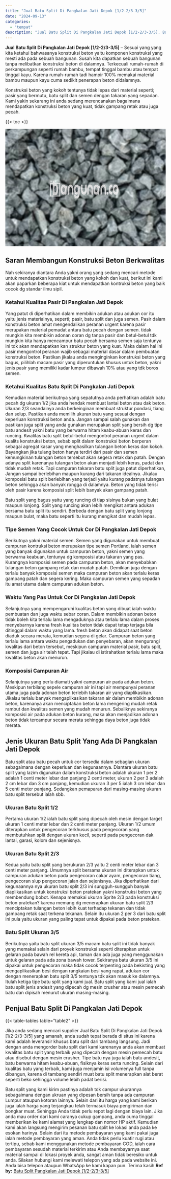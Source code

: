 ```yaml
---
title: "Jual Batu Split Di Pangkalan Jati Depok [1/2-2/3-3/5]"
date: "2024-09-13"
categories: 
  - "tempat"
description: "Jual Batu Split Di Pangkalan Jati Depok [1/2-2/3-3/5]. Batu split yang kami kirim pastinya adalah tdk campur ukurannya sebagaimana dengan ukruan yang dipesan..."
---
```


**Jual Batu Split Di Pangkalan Jati Depok \[1/2-2/3-3/5\]** – Sesuai yang yang kita ketahui bahwasanya konstruksi beton yaitu komponen konstruksi yang mesti ada pada sebuah bangunan. Susah kita dapatkan sebuah bangunan tanpa melibatkan konstruksi beton di dalamnya. Terkecuali rumah-rumah di perkampungan seperti rumah bambu, tempat tinggal bambu atau tempat tinggal kayu. Karena rumah-rumah tadi hampir 100% memakai material bambu maupun kayu cuma sedikit penerapan beton didalamnya.

Konstruksi beton yang kokoh tentunya tidak lepas dari material seperti; pasir yang bermutu, batu split dan semen dengan takaran yang sepadan. Kami yakin sekarang ini anda sedang merencanakan bagaimana mendapatkan konstruksi beton yang kuat, tidak gampang retak atau juga pecah.

{{< toc >}}

![Jual Batu Split Di Pangkalan Jati Depok [1/2-2/3-3/5]](/images/jual-batu-split-08.png)

## Saran Membangun Konstruksi Beton Berkwalitas

Nah sekiranya diantara Anda yakni orang yang sedang mencari metode untuk mendapatkan konstruksi beton yang kokoh dan kuat, berikut ini kami akan paparkan beberapa kiat untuk mendapatkan kontruksi beton yang baik cocok dg standar ilmu sipil.

### Ketahui Kualitas Pasir Di Pangkalan Jati Depok

Yang patut di diperhatikan dalam membikin adukan atau adukan cor itu yaitu jenis materialnya, seperti; pasir, batu split dan juga semen. Pasir dalam konstruksi beton amat mengendalikan peranan urgent karena pasir merupakan material pemadat antara batu pecah dengan semen. tidak mungkin kita membikin adonan coran dg tanpa pasir dan betul-betul tdk mungkin kita hanya mencampur batu pecah bersama semen saja tentunya ini tdk akan mendapatkan kan struktur beton yang kuat. Maka dalam hal ini pasir mengontrol peranan wajib sebagai material dasar dalam pembuatan konstruksi beton. Pastikan jikalau anda menginginkan konstruksi beton yang bagus, pilihlah macam pasir yang diperuntukan khusus untuk beton, yakni jenis pasir yang memiliki kadar lumpur dibawah 10% atau yang tdk boros semen.

### Ketahui Kualitas Batu Split Di Pangkalan Jati Depok

Kemudian material berikutnya yang sepatutnya anda perhatikan adalah batu pecah dg ukuran 1/2 jika anda hendak membuat lantai beton atau dak beton. Ukuran 2/3 seandainya anda berkeinginan membuat struktur pondasi, tiang dan selup. Pastikan anda memilih ukuran batu yang sesuai dengan keperluan konstruksi beton anda. Jangan sampai salah gunakan dan pastikan juga split yang anda gunakan merupakan split yang bersih dg tipe batu andesit yakni batu yang berwarna hitam keabu-abuan keras dan runcing. Kwalitas batu split betul-betul mengontrol peranan urgent dalam kualits konstruksi beton, sebab split dalam konstruksi beton berperan sebagai agregat kasar yang menghasilkan tulangan beton keras dan kokoh. Bayangkan jika tulang beton hanya terdiri dari pasir dan semen kemungkinan tulangan beton tersebut akan segera retak dan patah. Dengan adanya split karenanya tulangan beton akan menjadi lebih keras, padat dan tidak mudah retak. Tapi campuran takaran batu split juga patut diperhatikan, Jangan sampai berlebihan maupun kurang dari takaran idealnya. Jikalau komposisi batu split berlebihan yang terjadi yaitu kurang padatnya tulangan beton sehingga akan banyak rongga di dalamnya. Beton yang tidak terisi oleh pasir karena komposisi split lebih banyak akan gampang patah.

Batu split yang bagus yaitu yang runcing di tiap sisinya bukan yang bulat maupun lonjong. Split yang runcing akan lebih mengikat antara adukan bersama batu split itu sendiri. Berbeda dengan batu split yang lonjong maupun bulat, maka batu seperti itu kurang mengikat dan mudah lepas.

### Tipe Semen Yang Cocok Untuk Cor Di Pangkalan Jati Depok

Berikutnya yakni material semen. Semen yang digunakan untuk membuat campuran kontruksi beton merupakan tipe semen Portland, ialah semen yang banyak digunakan untuk campuran beton, yakni semen yang berwarna keabuan, tentunya dg komposisi atau takaran yang pas. Kurangnya komposisi semen pada campuran beton, akan menyebabkan tulangan beton gampang retak dan mudah patah. Demikian juga dengan terlalu banyak komposisi semen maka campuran beton akan terlalu keras gampang patah dan segera kering. Maka campuran semen yang sepadan itu amat utama dalam campuran adukan beton.

### Waktu Yang Pas Untuk Cor Di Pangkalan Jati Depok

Selanjutnya yang mempengaruhi kualitas beton yang dibuat ialah waktu pembuatan dan juga waktu sebar coran. Dalam membikin adonan beton tidak boleh kita terlalu lama mengaduknya atau terlalu lama dalam proses menyebarnya karena fresh kualitas beton tidak dapat tetap terjaga bila ditinggal dalam waktu yang lama. fresh beton akan didapat saat beton diaduk secara merata, kemudian segera di gelar. Campuran beton yang terlalu lama antara waktu pengadukan dan penyebaran, akan mengurangi kwalitas dari beton tersebut, meskipun campuran material pasir, batu split, semen dan juga air telah tepat. Tapi jikalau di istirahatkan terlalu lama maka kwalitas beton akan menurun.

### Komposisi Campuran Air

Selanjutnya yang perlu diamati yakni campuran air pada adukan beton. Meskipun terbilang sepele campuran air ini tapi air mempunyai peranan utama juga pada adonan beton terlebih takaran air yang diaplikasikan. Jikalau terlalu banyak mengaplikasikan takaran air dalam membikin adonan beton, karenanya akan menciptakan beton lama mengering mudah retak rambut dan kwalitas semen yang mudah menurun. Sebaliknya sekiranya komposisi air pada adukan beton kurang, maka akan menjadikan adonan beton tidak tercampur secara merata sehingga daya beton juga tidak merata.

## Jenis Ukuran Batu Split Yang Ada Di Pangkalan Jati Depok

Batu split atau batu pecah untuk cor tersedia dalam sebagian ukuran sebagaimana dengan keperluan dan kegunaannya. Diantara ukuran batu split yang lazim digunakan dalam konstruksi beton adalah ukuran 1 per 2 adalah 1 centi meter lebar dan panjang 2 centi meter, ukuran 2 per 3 adalah 2 cm lebar dan 3 cm panjang, kemudian ukuran 3 per 5 ialah 3 cm lebar dan 5 centi meter panjang. Sedangkan pemaparan dari masing-masing ukuran batu split tersebut ialah sbb.

### Ukuran Batu Split 1/2

Pertama ukuran 1/2 ialah batu split yang dipecah oleh mesin dengan target ukuran 1 centi meter lebar dan 2 centi meter panjang. Ukuran 1/2 umum diterapkan untuk pengecoran terkhusus pada pengecoran yang membutuhkan split dengan ukuran kecil, seperti pada pengecoran dak lantai, garasi, kolom dan sejenisnya.

### Ukuran Batu Split 2/3

Kedua yaitu batu split yang berukuran 2/3 yaitu 2 centi meter lebar dan 3 centi meter panjang. Umumnya split bersama ukuran ini diterapkan untuk campuran adukan beton pada pengecoran cakar ayam, pengecoran tiang, pengecoran slup pengecoran jalan dan sejenisnya. Jika diperhatikan dari kegunaannya nya ukuran batu split 2/3 ini sungguh-sungguh banyak diaplikasikan untuk konstruksi beton pratekan yakni konstruksi beton yang membendung bobot. Kenapa memakai ukuran Sprite 2/3 pada konstruksi beton pratekan? karena memang dg menerapkan ukuran batu split 2/3 menciptakan tulangan beton lebih kuat terhadap tekanan dan tidak gampang retak saat terkena tekanan. Selain itu ukuran 2 per 3 dari batu split ini pula yaitu ukuran yang paling tepat untuk dipakai pada beton pratekan.

### Batu Split Ukuran 3/5

Berikutnya yaitu batu split ukuran 3/5 macam batu split ini tidak banyak yang memakai selain dari proyek konstruksi seperti diterapkan untuk gelaran pada bawah rel kereta api, taman dan ada juga yang menggunakan untuk gelaran pada ada zona bawah tower. Sekiranya batu ukuran 3/5 ini dipakai untuk pengecoran maka tidak cocok terpenting pada bekisting yang mengaplikasikan besi dengan rangkaian besi yang rapat, adukan cor dengan menerapkan batu split 3/5 tentunya tdk akan masuk ke dalamnya. Itulah ketiga tipe batu split yang kami jual. Batu split yang kami jual ialah batu split jenis andesit yang dipecah dg mesin crusher atau mesin pemecah batu dan dipisah menurut ukuran masing-masing.

## Penjual Batu Split Di Pangkalan Jati Depok

{{< table-tables table="table2" >}}

Jika anda sedang mencari supplier Jual Batu Split Di Pangkalan Jati Depok \[1/2-2/3-3/5\] yang amanah, anda sudah tepat berada di situs ini karena kami adalah leveransir khusus batu split dari tambang langsung. Jadi dengan anda mengorder batu split dari kami karenanya anda akan membuat kwalitas batu split yang terbaik yang dipecah dengan mesin pemecah batu atau disebut dengan mesin crusher. Tipe batu nya juga ialah batu andesit, batu berwarna hitam keabu-abuan, fisiknya keras serta runcing. Selain dari kualitas batu yang terbaik, kami juga menjamin isi volumenya full tanpa dibangun, karena di tambang sendiri muat batu split menerapkan alat berat seperti beko sehingga volume lebih padat berisi.

Batu split yang kami kirim pastinya adalah tdk campur ukurannya sebagaimana dengan ukruan yang dipesan bersih tanpa ada campuran Lumpur ataupun kotoran lainnya. Selain dari itu harga yang kami berikan juga ialah harga yang terjangkau telah termasuk biaya pengiriman dan bongkar muat. Sehingga Anda tidak perlu repot lagi dengan biaya lain. Jika anda mau order dari kami caranya cukup gampang, anda cuma tinggal memberikan ke kami alamat yang lengkap dan nomor HP aktif. Kemudian kami akan langsung mengirim pesanan batu split ke lokasi anda pada ke esokan harinya. Selain dari itu metode pembayaran yang kami pakai juga ialah metode pembayaran yang aman. Anda tidak perlu kuatir rugi atau tertipu, sebab kami menggunakan metode pembayaran COD, ialah cara pembayaran sesudah material terkirim atau Anda membayarnya saat material sampai di lokasi proyek anda, sangat aman tidak beresiko untuk anda. Silakan hubungi kami melewati telepon yang ada pada website ini. Anda bisa telepon ataupun WhatsApp ke kami kapan pun. Terima kasih
**Ref by:** [Batu Split Pangkalan Jati Depok [1/2-2/3-3/5]](https://id.wikipedia.org/wiki/Batu)
